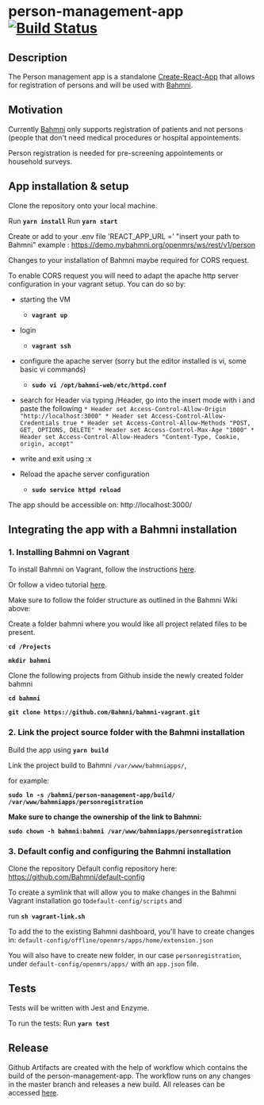 # person-management-app [![Build Status](https://travis-ci.com/Bahmni/person-management-app.svg?branch=master)](https://travis-ci.com/Bahmni/person-management-app)

## Description

The Person management app is a standalone [Create-React-App](https://github.com/facebook/create-react-app) that allows for registration of persons and will be used with [Bahmni](https://github.com/Bahmni).

## Motivation

Currently [Bahmni](https://github.com/Bahmni) only supports registration of patients and not persons (people that don't need medical procedures or hospital appointements.

Person registration is needed for pre-screening appointements or household surveys.

## App installation & setup

Clone the repository onto your local machine.

Run **`yarn install`**
Run **`yarn start`**

Create or add to your .env file 'REACT_APP_URL =' "insert your path to Bahmni"
example : https://demo.mybahmni.org/openmrs/ws/rest/v1/person

Changes to your installation of Bahmni maybe required for CORS request.

To enable CORS request you will need to adapt the apache http server configuration in your vagrant setup. You can do so by:

- starting the VM
  - **`vagrant up`**
- login
  - **`vagrant ssh`**
- configure the apache server (sorry but the editor installed is vi, some basic vi commands)
  - **`sudo vi /opt/bahmni-web/etc/httpd.conf`**
- search for Header via typing /Header, go into the insert mode with i and paste the following
  `* Header set Access-Control-Allow-Origin "http://localhost:3000" * Header set Access-Control-Allow-Credentials true * Header set Access-Control-Allow-Methods "POST, GET, OPTIONS, DELETE" * Header set Access-Control-Max-Age "1000" * Header set Access-Control-Allow-Headers "Content-Type, Cookie, origin, accept"`
- write and exit using :x

- Reload the apache server configuration
  - **`sudo service httpd reload`**

The app should be accessible on: http://localhost:3000/

## Integrating the app with a Bahmni installation

### 1. Installing Bahmni on Vagrant

To install Bahmni on Vagrant, follow the instructions [here](https://bahmni.atlassian.net/wiki/spaces/BAH/pages/14712841/Bahmni+Virtual+Box).

Or follow a video tutorial [here](https://www.youtube.com/watch?v=2wi7b3cW-xg).

Make sure to follow the folder structure as outlined in the Bahmni Wiki above:

Create a folder bahmni where you would like all project related files to be present.

**`cd /Projects`**

**`mkdir bahmni`**

Clone the following projects from Github inside the newly created folder bahmni

**`cd bahmni`**

**`git clone https://github.com/Bahmni/bahmni-vagrant.git`**

### 2. Link the project source folder with the Bahmni installation

Build the app using **`yarn build`**

Link the project build to Bahmni `/var/www/bahmniapps/`, 

for example:

**`sudo ln -s /bahmni/person-management-app/build/ /var/www/bahmniapps/personregistration`**

**Make sure to change the ownership of the link to Bahmni:**

**`sudo chown -h bahmni:bahmni /var/www/bahmniapps/personregistration`**

### 3. Default config and configuring the Bahmni installation

Clone the repository Default config repository here: https://github.com/Bahmni/default-config

To create a symlink that will allow you to make changes in the Bahmni Vagrant installation go to`default-config/scripts` and 

run **`sh vagrant-link.sh`**

To add the to the existing Bahmni dashboard, you'll have to create changes in:
`default-config/offline/openmrs/apps/home/extension.json`

You will also have to create new folder, in our case `personregistration`, under `default-config/openmrs/apps/` with an `app.json` file.

## Tests

Tests will be written with Jest and Enzyme.

To run the tests:
Run **`yarn test`**

## Release

Github Artifacts are created with the help of workflow which contains the build of the person-management-app. The workflow runs on any changes in the master branch and releases a new build. All releases can be accessed [here](https://github.com/Arjun-Go/person-management-app/releases).